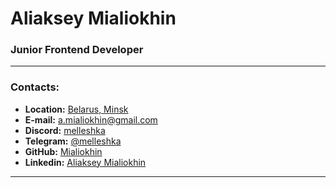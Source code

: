 # **Aliaksey Mialiokhin**

### Junior Frontend Developer

---

### Contacts:

- **Location:** [Belarus, Minsk](https://goo.gl/maps/M9p5WDuFdLNZ6FECA)
- **E-mail:** [a.mialiokhin@gmail.com](mailto:a.mialiokhin@gmail.com)
- **Discord:** [melleshka](https://discord.gg/KnHt3vsaVC)
- **Telegram:** [@melleshka](https://t.me/melleshka)
- **GitHub:** [Mialiokhin](https://github.com/Mialiokhin)
- **Linkedin:** [Aliaksey Mialiokhin](https://www.linkedin.com/in/aliaksey-mialiokhin-b9ba83110/)

---